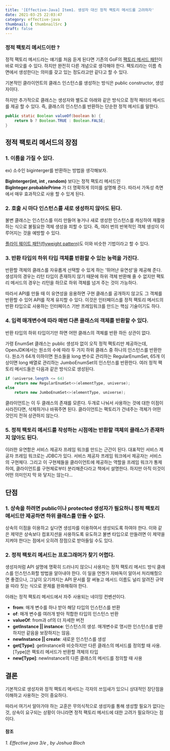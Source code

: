 ```yaml
---
title: '[Effective-Java] Item1. 생성자 대신 정적 팩토리 메서드를 고려하자'
date: 2021-03-25 22:03:47
category: effective-java
thumbnail: { thumbnailSrc }
draft: false
---
```


### 정적 팩토리 메서드이란 ?

정적 팩토리 메서드라는 얘기를 처음 듣게 된다면 기존의 GoF의 [팩토리 메서드 패턴](https://johngrib.github.io/wiki/factory-method-pattern/)이 바로 떠오를 수 있다. 하지만 완전히 다른 개념으로 생각해야 한다. 팩토리라는 이름 측면에서 생성한다는 의미를 갖고 있는 정도라고만 같다고 할 수 있다. 


기본적인 클라이언트의 클래스 인스턴스를 생성하는 방식은 public constructor, 생성자이다.

하지만 추가적으로 클래스는 생성자와 별도로 아래와 같은 방식으로 정적 패터리 메서드를 제공 할 수 있다. 즉, 클래스의 인스턴스를 반환하는 단순한 정적 메서드를 말한다. 

```java
public static Boolean valueOf(boolean b) {
	return b ? Boolean.TRUE : Boolean.FALSE;
}
```

## **정적 팩토리 메서드의 장점**

### 1. 이름을 가질 수 있다.

ex) 소수인 biginterger를 반환하는 방법을 생각해보자.

**BigInterger(int, int , random)** 보다는 정적 팩토리 메서드인  **BigInteger.probablePrime** 가 더 명확하게 의미를 설명해 준다. 
따라서 가독성 측면에서 매우 효과적으로 사용 할 수 있게 된다.


### 2. 호출 시 마다 인스턴스를 새로 생성하지 않아도 된다.

불변 클래스는 인스턴스를 미리 만들어 놓거나 새로 생성한 인스턴스를 캐싱하여 재활용하는 식으로 불필요한 객체 생성을 피할 수 있다. 
즉, 여러 번의 반복적인 객체 생성이 이루어지는 것을 예방할 수 있다.

[플라이 웨이트 패턴(flyweight pattern)](https://lee1535.tistory.com/106)도 이와 비슷한 기법이라고 할 수 있다. 


### 3. 반환 타입의 하위 타입 객체를 반환할 수 있는 능력을 가진다.

반환할 객체의 클래스를 자유롭게 선택할 수 있게 하는 '뛰어난 유연성'을 제공해 준다. 생성자의 경우는 리턴 타입이 존재하지 않기 때문에 하위 객체 반환해 줄 수 없지만 팩토리 메서드의 경우는 리턴을 하므로 하위 객체를 넘겨 주는 것이 가능하다.

따라서 API를 만들 때 이 유연성을 응용하면 구현 클래스를 공개하지 않고도 그 객체를 반환할 수 있어 API를 작게 유지할 수 있다. 이것은 인터페이스를 정적 팩토리 메서드의 반환 타입으로 사용하는 인터페이스 기반 프레임워크를 만드는 핵심 기술이기도 하다. 


### 4. 입력 매개변수에 따라 매번 다른 클래스의 객체를 반환할 수 있다.

반환 타입의 하위 타입이기만 하면 어떤 클래스의 객체를 반환 하든 상관이 없다. 

가령 EnumSet 클래스는 public 생성자 없이 오직 정적 팩토리만 제공하는데, OpenJDK에서는 원소의 수에 따라 두 가지 하위 클래스 중 하나의 인스턴스를 반환한다. 원소가 64개 이하이면 원소들을 long 변수로 관리하는 RegularEnumSet, 65개 이상이면 long 배열로 관리하는 JumboEnumSet의 인스턴스를 반환한다.
여러 정적 팩토리 메서드들은 다음과 같은 방식으로 생성된다.
```java
if (universe.length <= 64)
    return new RegularEnumSet<>(elementType, universe);
else
    return new JumboEnumSet<>(elementType, universe);
```
클라이언트는 이 두 클래스의 존재를 모른다. 두개로 나눠서 사용하는 것에 대한 이점이 사라진다면, 삭제하거나 바꿔주면 된다. 클라이언트는 팩토리가 건네주는 객체가 어떤 것인지 전혀 상관하지 않는다. 


### 5. 정적 팩토리 메서드를 작성하는 시점에는 반환할 객체의 클래스가 존재하지 않아도 된다.

이러한 유연함은 서비스 제공자 프레임 워크를 만드는 근간이 된다. 대표적인 서비스 제공자 프레임 워크로는 JDBC가 있다. 서비스 제공자 프레임 워크에서 제공자는 서비스의 구현체다. 그리고 이 구현체들을 클라이언트에 제공하는 역할을 프레임 워크가 통제하여, 클라이언트를 구현체로부터 분리해준다라고 책에서 설명한다.
하지만 아직 이것이 어떤 의미인지 막 와 닿지는 않는다... 

## **단점**

### 1. 상속을 하려면 public이나 protected 생성자가 필요하니 정적 팩토리 메서드만 제공하면 하위 클래스를 만들 수 없다.

상속의 이점을 이용하고 싶다면 생성자를 이용하여서 생성되도록 하여야 한다.
이와 같은 제약은 상속보다 컴포지션을 사용하도록 유도하고 불변 타입으로 만들려면 이 제약을 지켜야 한다는 점에서 오히려 장점으로 받아들일 수도 있다.


### 2. 정적 팩토리 메서드는 프로그래머가 찾기 어렵다.

생성자처럼 API 설명에 명확히 드러나지 않으니 사용자는 정적 팩토리 메서드 방식 클래스를 인스턴스화할 방법을 알아내야 한다. 이 일을 언젠가 자바독이 알아서 처리해줬으면 좋겠으나, 그날이 오기까지는 API 문서를 잘 써놓고 메서드 이름도 널리 알려진 규약을 따라 짓는 식으로 문제를 완화해줘야 한다.

아래는 정적 팩토리 메서드에서 자주 사용되는 네이밍 컨벤션이다.

- **from**: 매개 변수를 하나 받아 해당 타입의 인스턴스를 반환
- **of**: 매개 변수를 여러개 받아 적합한 타입의 인스턴스 반환
- **valueOf**: from과 of의 더 자세한 버전
- **getInstance || instance**: 
  인스턴스의 생성. 매개변수로 명시한 인스턴스를 반환하지만 같음을 보장하지는 않음.
- **newInstance || create**: 
  새로운 인스턴스를 생성
- **get[Type]**: 
  getInstance와 비슷하지만 다른 클래스의 메서드를 정의할 때 사용. [Type]은 팩토리 메서드가 반환할 객체의 타입 
- **new[Type]**: newInstance의 다른 클래스의 메서드를 정의할 때 사용



## 결론

기본적으로 생성자와 정적 팩토리 메서드는 각자의 쓰임새가 있으니 상대적인 장단점을 이해하고 사용하는 것이 중요하다. 

따라서 여기서 알아가야 하는 교훈은 무의식적으로 생성자를 통해 생성할 필요가 없다는 것, 상속이 요구되는 상황이 아니라면 정적 팩토리 메서드에 대한 고려가 필요하다는 점이다.


#### 참조
*1. Effective java 3/e , by Joshua Bloch*